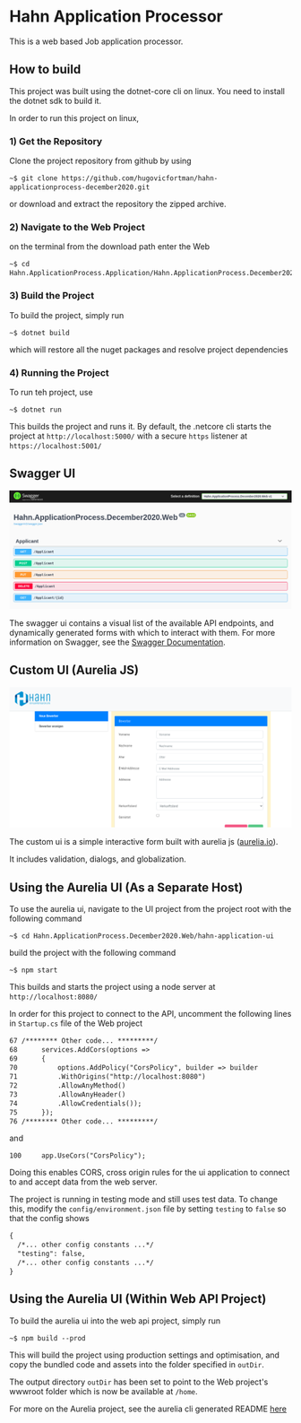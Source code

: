 # Hahn Application Processor

This is a web based Job application processor.

## How to build

This project was built using the dotnet-core cli on linux. You need to install the dotnet sdk to build it.

In order to run this project on linux, 

### 1) Get the Repository

Clone the project repository from github by using

    ~$ git clone https://github.com/hugovicfortman/hahn-applicationprocess-december2020.git

or download and extract the repository the zipped archive.

### 2) Navigate to the Web Project

on the terminal from the download path enter the Web

    ~$ cd Hahn.ApplicationProcess.Application/Hahn.ApplicationProcess.December2020.Web

### 3) Build the Project

To build the project, simply run

    ~$ dotnet build

which will restore all the nuget packages and resolve project dependencies

### 4) Running the Project

To run teh project, use

    ~$ dotnet run

This builds the project and runs it. By default, the .netcore cli starts the project at `http://localhost:5000/` with a secure `https` listener at `https://localhost:5001/`

## Swagger UI

![](./swagger-ui.png)

The swagger ui contains a visual list of the available API endpoints, and dynamically generated forms with which to interact with them.
For more information on Swagger, see the [Swagger Documentation](https://swagger.io/docs/).

## Custom UI (Aurelia JS)

![](./aurelia-ui.png)

The custom ui is a simple interactive form built with aurelia js ([aurelia.io](https://aurelia.io/)).

It includes validation, dialogs, and globalization.

## Using the Aurelia UI (As a Separate Host)

To use the aurelia ui, navigate to the UI project from the project root with the following command

    ~$ cd Hahn.ApplicationProcess.December2020.Web/hahn-application-ui

build the project with the following command

    ~$ npm start

This builds and starts the project using a node server at `http://localhost:8080/`

In order for this project to connect to the API, uncomment the following lines in `Startup.cs` file of the Web project

    67 /******** Other code... *********/
    68      services.AddCors(options =>
    69      {
    70          options.AddPolicy("CorsPolicy", builder => builder
    71          .WithOrigins("http://localhost:8080")
    72          .AllowAnyMethod()
    73          .AllowAnyHeader()
    74          .AllowCredentials());
    75      });
    76 /******** Other code... *********/

and

    100     app.UseCors("CorsPolicy");

Doing this enables CORS, cross origin rules for the ui application to connect to and accept data from the web server.

The project is running in testing mode and still uses test data. To change this, modify the `config/environment.json` file by setting `testing` to `false` so that the config shows

    {
      /*... other config constants ...*/
      "testing": false,
      /*... other config constants ...*/
    }

## Using the Aurelia UI (Within Web API Project)

To build the aurelia ui into the web api project, simply run

    ~$ npm build --prod

This will build the project using production settings and optimisation, and copy the bundled code and assets into the folder specified in `outDir`.

The output directory `outDir` has been set to point to the Web project's wwwroot folder which is now be available at `/home`.

For more on the Aurelia project, see the aurelia cli generated README [here](./Hahn.ApplicationProcess.December2020.UI/hahn-application-ui/README.md)